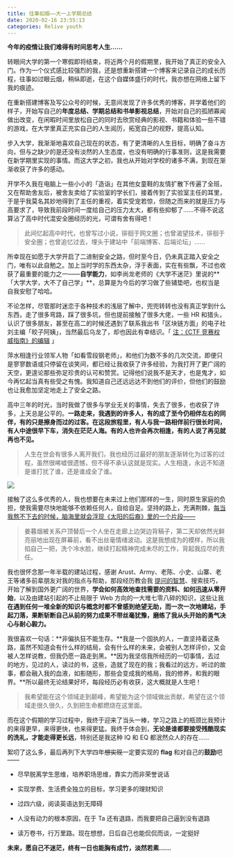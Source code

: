 ```yaml
---
title: 往事如烟——大一上学期总结
date: 2020-02-16 23:55:13
categories: Relive youth
---
```

**今年的疫情让我们难得有时间思考人生……**

转眼间大学的第一个寒假即将结束，将近两个月的假期里，我开始了真正的安全入门。作为一个仪式感比较强烈的我，还是想重新搭建一个博客来记录自己的成长历程，往事如过眼云烟，稍纵即逝，在这个自媒体盛行的时代，我亦想在网络上留下我的痕迹。

在重新搭建博客及写公众号的时候，无意间发现了许多优秀的博客，并学着他们的样子，开始写自己的**年度总结、学期总结和书单影视总结**，开始对自己的孤陋寡闻做出改变，在闲暇时间里放松自己的同时去欣赏经典的影视、书籍和体验一些不错的游戏，在大学里真正充实自己的人生阅历，拓宽自己的视野，提高认知。

步入大学，我渐渐地喜欢自己现在的状态，有了更清晰的人生目标，明确了奋斗方向，但与之缺少的是还没有淡然的人生态度，也没有明确的行事准则，这是我需要在新学期里实现的事情。而这大学之初，我也从开始对学校的诸多不满，到现在渐渐收获了许多的感动。

开学不久我在电脑上一些小小的「造诣」在其他女童鞋的友情扩散下传遍了全班，又在帮助舍友后，被舍友卖给了实验室的学长们，接着传到了实验室主任的耳里，于是乎我莫名其妙地得到了主任的重视，着实受宠若惊，但随之而来的就是压力与高要求了，导致我前段时间一度给自己的压力太大，都有些抑郁了……不得不说这算沾了高中时代混安全圈经历的光，可谓有舍有得吧！

> 此间忆起高中时代，也曾写过小说，徘徊于网文圈；也曾渴望技术，徘徊于安全圈；也曾追忆过去，埋头于建站中「前端博客、后端论坛」……

所幸现在如愿于大学开启了二进制安全之路，但时至今日，仍未真正踏入安全之门，唯有以此自勉之。加上当时学的东西太杂，浮于表面，实在有些飘，不过也收获了最重要的能力之一——**自学能力**，如李尚龙老师的《大学不迷茫》里说的**「大学大学，大不了自己学」**，总算是为今后的学习做了些铺垫吧，也权当是自我安慰了哈哈。

不论怎样，尽管那时迷恋于各种技术的浅层了解中，兜兜转转也没有真正学到什么东西，走了很多弯路，踩了很多坑，但也提前接触了很多大佬，一些 HR 和猎头，认识了很多朋友，甚至在高二的时候还遇到了联系我出书「区块链方面」的电子社刘主编「皎子阿姨」，当然最后乌龙了，却也因此有幸结识。「 [注：《CTF 竞赛权威指南》的编辑](https://github.com/firmianay/CTF-All-In-One/blob/master/book/pwn/README.md) 」

萍水相逢行业领军人物「如看雪段钢老师」，和他们为数不多的几次交流，即便只是寥寥数语或只停留在谈笑间，都已经让我收获了许多经验，为我打开了更广阔的天空，更遑论那些弥足珍贵的认可和赞赏。记得他们说我不是天才，也是鬼才，如今再忆起当真有些受之有愧。我知道自己还远远达不到他们的评价，但他们的鼓励也让我愈加坚定地走上了安全之路。

高中三年的时光，当时我做了很多与学业无关的事情，失去了很多，也收获了许多，上天总是公平的。**一路走来，我遇到的许多人，有的成了至今仍相伴左右的同伴，有的只是擦身而过的过客。在这段旅程里，有人与我一路相伴前行很长时间，有人中途很早下车，消失在茫茫人海。有的人也许会再次相逢，有的人说了再见就再也不见。**

> 人生在世会有很多人离开我们，我也经历过最好的朋友逐渐转化为过客的过程，虽然很唏嘘很遗憾，但不得不承认这就是现实。人生相逢，永远不知道是谁打扰了谁，还是谁成全了谁。

![](/images/san.jpg)

接触了这么多优秀的人，我也想要在未来过上他们那样的一生，同时原生家庭的负担，使我需要尽快地能够不依赖任何人，自给自足。坚持的路上，充满荆棘，[每当我熬不下去的时候，脑海里就会浮现《太阳的后裔》里的一个片段——](https://www.zuozuovera.com/archives/1607/comment-page-1)

> 姜暮烟被关系户顶替后一个人坐在走廊上边哭边背稿子，第二天却依然光鲜亮丽地出现在屏幕前，看不出丝毫情绪波动。这是我想成为的模样，所以我掐自己一把，洗个冷水脸，继续打起精神完成未尽的工作，背起我应尽的责任。
 
我也很怀念那一年半载的建站过程，感谢 Arust、Army、老陈、小史、山寨、老王等诸多前辈朋友对我的指点与帮助，那段经历教会我 [提问的智慧](https://github.com/ryanhanwu/How-To-Ask-Questions-The-Smart-Way/blob/master/README-zh_CN.md)、搜索技巧，开始了解到国外更广阔的世界，**学会如何高效地查找需要的资料、如何迅速从零开始**，以及由建站引起的不止局限于 Web 方向的一大堆七零八碎的知识，这些让我**在遇到任何一堆全新的知识与概念时都不曾感到绝望无助，而一次一次地建站，手起刀落，果断斩断自己从前的努力成果不带丝毫犹豫，磨练了我从头开始的勇气决心与耐心毅力。**

我很喜欢一句话：**非偏执狂不能生存。**我是一个固执的人，一直坚持着这条路，虽然不知道会有什么样的结局，会有什么样的未来，会被别人怎样评价，又会被人怎样说教，但我仍愿一路走到黑。**因为我坚信我所经历的一切事情，去过的地方，见过的人，读过的书，这些，造就了现在的我；我看过的远方，听过的故事，都会融入我的血液，如影随形，那些会变成我的格局，我的修养，和我的眼界。**所以最终无论结果好坏，每段经历必有收获，这大概就是人生吧！

> 我希望能在这个领域走到巅峰，希望能为这个领域做出贡献，希望在这个领域走很久很久，久到把生命都燃烧在这里面。

而在这个假期的学习过程中，我终于迎来了当头一棒，学习之路上的瓶颈比我预计的来得更早，来得更快，也来得更猛。我终于体会到，**无论是谁都要接受残酷现实的洗礼，才能走得更长远**，特别还是我这种 IQ 和 EQ 都泯然众人的存在……

絮叨了这么多，最后再列下大学四年~~想实现~~一定要实现的 **flag** 和对自己的**鼓励**吧——

- 尽早脱离学生思维，培养职场思维，靠实力而非荣誉说话

- 实现学费、生活费全独立的目标，学习更多的理财知识

- 过四六级，阅读英语达到无障碍

- 人没有动力的根本原因，在于 Ta 还有退路，而我要把自己逼到没有退路

- 读万卷书，行万里路。现在想想，日后自己也能侃侃而谈，一定挺好

**未来，愿自己不迷茫，终有一日也能胸有成竹，淡然若素……**